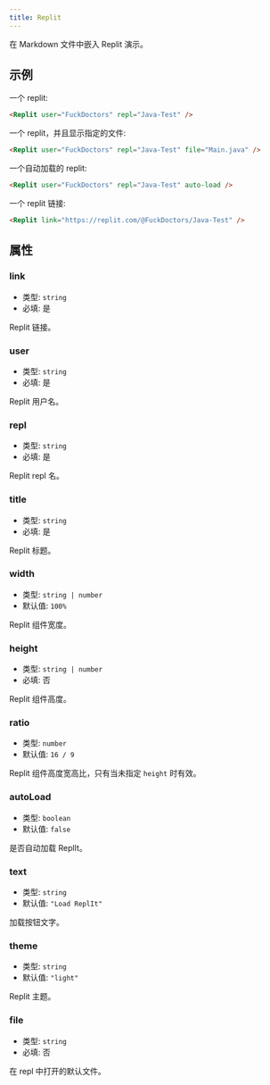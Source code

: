 ```yaml
---
title: Replit
---
```


在 Markdown 文件中嵌入 Replit 演示。

<!-- more -->

## 示例

一个 replit:

<Replit user="FuckDoctors" repl="Java-Test" />

```md
<Replit user="FuckDoctors" repl="Java-Test" />
```

一个 replit，并且显示指定的文件:

<Replit user="FuckDoctors" repl="Java-Test" file="Main.java" />

```md
<Replit user="FuckDoctors" repl="Java-Test" file="Main.java" />
```

一个自动加载的 replit:

<Replit user="FuckDoctors" repl="Java-Test" auto-load />

```md
<Replit user="FuckDoctors" repl="Java-Test" auto-load />
```

一个 replit 链接:

<Replit link="https://replit.com/@FuckDoctors/Java-Test" />

```md
<Replit link="https://replit.com/@FuckDoctors/Java-Test" />
```

## 属性

### link

- 类型: `string`
- 必填: 是

Replit 链接。

### user

- 类型: `string`
- 必填: 是

Replit 用户名。

### repl

- 类型: `string`
- 必填: 是

Replit repl 名。

### title

- 类型: `string`
- 必填: 是

Replit 标题。

### width

- 类型: `string | number`
- 默认值: `100%`

Replit 组件宽度。

### height

- 类型: `string | number`
- 必填: 否

Replit 组件高度。

### ratio

- 类型: `number`
- 默认值: `16 / 9`

Replit 组件高度宽高比，只有当未指定 `height` 时有效。

### autoLoad

- 类型: `boolean`
- 默认值: `false`

是否自动加载 ReplIt。

### text

- 类型: `string`
- 默认值: `"Load ReplIt"`

加载按钮文字。

### theme

- 类型: `string`
- 默认值: `"light"`

Replit 主题。

### file

- 类型: `string`
- 必填: 否

在 repl 中打开的默认文件。
